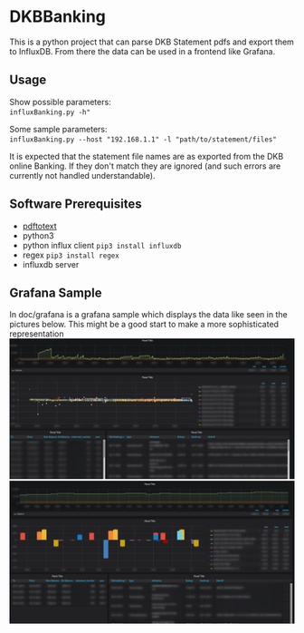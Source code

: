 # DKBBanking

This is a python project that can parse DKB Statement pdfs and export them to InfluxDB. From there the data can be used in a frontend like Grafana.

## Usage
Show possible parameters:  
``influxBanking.py -h"``

Some sample parameters:  
``influxBanking.py --host "192.168.1.1" -l "path/to/statement/files"``

It is expected that the statement file names are as exported from the DKB online Banking. If they don't match they are ignored (and such errors are currently not handled understandable).

## Software Prerequisites

- [pdftotext](https://www.xpdfreader.com/pdftotext-man.html)
- python3
- python influx client ``pip3 install influxdb``
- regex ``pip3 install regex``
- influxdb server

## Grafana Sample 

In doc/grafana is a grafana sample which displays the data like seen in the pictures below. This might be a good start to make a more sophisticated representation
![graphana dashboard](doc/pics/Grafana_Konto.png)
![graphana dashboard](doc/pics/Grafana_Konto2.png)